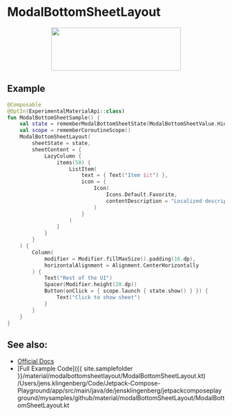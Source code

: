 <!---
This is the API of version 1.2.0
-->

# ModalBottomSheetLayout

<p align="center">
  <img src ="{{ site.images }}/material/modalbottomsheetlayout/modalbottomsheetlayout.png" height=100 width=300 />
</p>

## Example

```kotlin
@Composable
@OptIn(ExperimentalMaterialApi::class)
fun ModalBottomSheetSample() {
    val state = rememberModalBottomSheetState(ModalBottomSheetValue.Hidden)
    val scope = rememberCoroutineScope()
    ModalBottomSheetLayout(
        sheetState = state,
        sheetContent = {
            LazyColumn {
                items(50) {
                    ListItem(
                        text = { Text("Item $it") },
                        icon = {
                            Icon(
                                Icons.Default.Favorite,
                                contentDescription = "Localized description"
                            )
                        }
                    )
                }
            }
        }
    ) {
        Column(
            modifier = Modifier.fillMaxSize().padding(16.dp),
            horizontalAlignment = Alignment.CenterHorizontally
        ) {
            Text("Rest of the UI")
            Spacer(Modifier.height(20.dp))
            Button(onClick = { scope.launch { state.show() } }) {
                Text("Click to show sheet")
            }
        }
    }
}
```


## See also:
* [Official Docs](https://developer.android.com/reference/kotlin/androidx/compose/material/package-summary#modalbottomsheetlayout)
* [Full Example Code]({{ site.samplefolder }}/material/modalbottomsheetlayout/ModalBottomSheetLayout.kt)
  /Users/jens.klingenberg/Code/Jetpack-Compose-Playground/app/src/main/java/de/jensklingenberg/jetpackcomposeplayground/mysamples/github/material/modalBottomSheetLayout/ModalBottomSheetLayout.kt